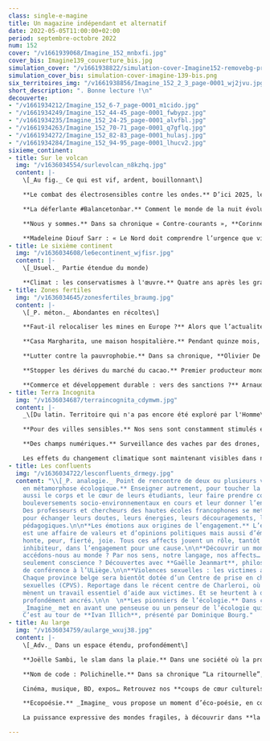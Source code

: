 ```yaml
---
class: single-e-magine
title: Un magazine indépendant et alternatif
date: 2022-05-05T11:00:00+02:00
period: septembre-octobre 2022
num: 152
cover: "/v1661939068/Imagine_152_mnbxfi.jpg"
cover_bis: Imagine139_couverture_bis.jpg
simulation_cover: "/v1661938822/simulation-cover-Imagine152-removebg-preview_uu1bxu.png"
simulation_cover_bis: simulation-cover-imagine-139-bis.png
six_territoires_img: "/v1661938856/Imagine_152_2_3_page-0001_wj2jvu.jpg"
short_description: ". Bonne lecture !\n"
decouverte:
- "/v1661934212/Imagine_152_6-7_page-0001_m1cido.jpg"
- "/v1661934249/Imagine_152_44-45_page-0001_fwbypz.jpg"
- "/v1661934235/Imagine_152_24-25_page-0001_alvfbl.jpg"
- "/v1661934263/Imagine_152_70-71_page-0001_q7gflq.jpg"
- "/v1661934272/Imagine_152_82-83_page-0001_hulasj.jpg"
- "/v1661934284/Imagine_152_94-95_page-0001_lhucv2.jpg"
sixieme_continent:
- title: Sur le volcan
  img: "/v1636034554/surlevolcan_n8kzhq.jpg"
  content: |-
    \[_Au fig._ Ce qui est vif, ardent, bouillonnant\]

    **Le combat des électrosensibles contre les ondes.** D’ici 2025, le gouvernement fédéral souhaite éradiquer toutes les zones blanches. Les personnes électrohypersensibles y décèlent une atteinte à leur droit à un environnement sain, eux qui ne supportent pas la pollution générée par les ondes. Un petit groupe s’est constitué pour mieux faire connaître leur vécu, leurs symptômes… et sensibiliser à « l’hygiène électromagnétique ».

    **La déferlante #Balancetonbar.** Comment le monde de la nuit évolue-t-il, un an après le début du mouvement #balancetonbar, qui dénonce les violences sexuelles et sexistes en milieu festif ? _Imagine_ a sondé les acteurs et actrices du monde de la nuit et les collectifs qui militent pour réinventer notre culture de la fête.

    **Nous y sommes.** Dans sa chronique « Contre-courants », **Corinne Morel-Darleux** nous parle de l’été brûlant, du jet de Bernard Arnault, du glacier de la Marmolada dans les Alpes italiennes et de la fable de la grenouille.

    **Madeleine Diouf Sarr : « Le Nord doit comprendre l’urgence que vit le   Sud ».** A l’approche de la COP27, où la question des pertes et des préjudices liés au dérèglement climatique seront au cœur des négociations, _Imagine_ a interviewé la présidente du groupe des « pays les moins avancés » sur la crise, c’est-à-dire les plus vulnérables face à celle-ci. Qui nous rappelle l’importance de la justice climatique et de la solidarité internationale.
- title: Le sixième continent
  img: "/v1636034608/le6econtinent_wjfisr.jpg"
  content: |-
    \[_Usuel._ Partie étendue du monde)

    **Climat : les conservatismes à l'œuvre.** Quatre ans après les grandes marches et les grèves scolaires pour le climat, le dérèglement climatique s’est illustré avec violence l’été dernier en Wallonie, les alarmants rapports du Giec se sont succédé, l’Union européenne a sorti un Green Deal aussi espéré qu’inattendu, les sécheresses en Belgique sont devenues chroniques. Dans le même temps, la crise climatique a été reléguée au second plan avec la pandémie, la transition énergétique a reculé en raison de la guerre déclarée par la Russie à l’Ukraine. A l’heure de la rentrée des activistes, qui s’apprêtent à relancer les manifestations ainsi que des actions de désobéissance civile, des questions s’imposent. Vu les nombreux blocages en Belgique, comment allons-nous parvenir à remplir nos objectifs ? Qu’est-ce qui bloque encore, et pourquoi ? Qui sont les forces de l’inaction ? _Imagine_ consacre un dossier de vingt pages pour identifier les conservatismes à l’œuvre. Et questionne également le traitement médiatique de la crise, qui semble loin d’être à la hauteur de l’enjeu.
- title: Zones fertiles
  img: "/v1636034645/zonesfertiles_braumg.jpg"
  content: |-
    \[_P. méton._ Abondantes en récoltes\]

    **Faut-il relocaliser les mines en Europe ?** Alors que l’actualité nous fait prendre conscience de notre dépendance au gaz russe, une autre faiblesse européenne se révèle aussi cruciale : notre consommation de minerais venus d’ailleurs. Pour ce deuxième épisode de notre série sur l’extractivisme, Imagine met le cap sur l’Andalousie, région minière historique pour comprendre les enjeux socio-économiques et environnementaux qui entourent la reprise de l’exploitation minière en Europe.

    **Casa Margharita, une maison hospitalière.** Pendant quinze mois, des citoyens bénévoles ont créé et animé une maison communautaire pour accueillir des femmes sans-papiers. L’écrivain Carmelo Virone, co-propriétaire de l’habitation, raconte pour _Imagine_ cette singulière aventure sociale et humaine.

    **Lutter contre la pauvrophobie.** Dans sa chronique, **Olivier De Schutter**, rapporteur spécial de l’ONU sur l’extrême pauvreté et les droits de l’homme, souligne les lacunes des politiques européennes pour lutter contre les discriminations auxquelles sont confrontées les populations les plus pauvres.

    **Stopper les dérives du marché du cacao.** Premier producteur mondial de cacao, la Côte d’Ivoire fait face au double défi de la disparition des forêts et de la survie économique des producteurs. Alors que productivité et baisse des prix sont le fer de lance des multinationales qui dominent le marché, des initiatives belges sont soucieuses de limiter leur impact environnemental et social. Reportage.

    **Commerce et développement durable : vers des sanctions ?** Arnaud Zacharie, secrétaire général du CNCD-11.11.11, salue les avancées  européennes : il sera possible de recourir à des sanctions en cas de violation des normes sociales et environnementales. Mais cette évolution manque toutefois d’ambition et de cohérence.
- title: Terra Incognita
  img: "/v1636034687/terraincognita_cdymwm.jpg"
  content: |-
    _\[Du latin. Territoire qui n'a pas encore été exploré par l'Homme\]_

    **Pour des villes sensibles.** Nos sens sont constamment stimulés en ville. Bruit, air pollué, tarmac en surchauffe, sentiment d’insécurité… Et si, pour façonner une ville, l’on portait davantage attention aux sens, sensations et émotions qui nous font du bien ? _Imagine_ explore une architecture et un urbanisme plus en lien avec le besoin de quiétude, de cohésion sociale, de connexion au monde vivant.

    **Des champs numériques.** Surveillance des vaches par des drones, tracteurs connectés, robots de traite ou de désherbage… La digitalisation du monde agricole gagne du terrain. Et soulève de nombreuses questions : la peur d’une perte de sens du métier d’agriculteur, la question de l’usage des données récoltées et le risque d’un renforcement de l’industrialisation de l’agriculture.

    Les effets du changement climatique sont maintenant visibles dans nos régions, ici sous la forme de sécheresses de plus en plus fréquentes et sans comparaison avec ce à quoi nous étions habitués. De quoi pousser **Rafaël Ritondo**, chercheur à l’Institut wallon de l’évaluation, la prospective et la statistique d’examiner la situation de **la Wallonie face au stress hydrique**.
- title: Les confluents
  img: "/v1636034722/lesconfluents_drmegy.jpg"
  content: "\\[_P. analogie._ Point de rencontre de deux ou plusieurs voies\\]\n\n**Profs
    en métamorphose écologique.** Enseigner autrement, pour toucher la tête, mais
    aussi le corps et le cœur de leurs étudiants, leur faire prendre conscience des
    bouleversements socio-environnementaux en cours et leur donner l’envie d’agir.
    Des professeurs et chercheurs des hautes écoles francophones se mettent en réseau
    pour échanger leurs doutes, leurs énergies, leurs découragements, leurs méthodes
    pédagogiques.\n\n**Les émotions aux origines de l’engagement.** L’engagement militant
    est une affaire de valeurs et d’opinions politiques mais aussi d’émotions. Colère,
    honte, peur, fierté, joie. Tous ces affects jouent un rôle, tantôt moteur et tantôt
    inhibiteur, dans l’engagement pour une cause.\n\n**Découvrir un monde.** Comment
    accédons-nous au monde ? Par nos sens, notre langage, nos affects… Mais en avons-nous
    seulement conscience ? Découvertes avec **Gaëlle Jeanmart**, philosophe et maître
    de conférence à l’ULiège.\n\n**Violences sexuelles : les victimes au cœur de l’aide.**
    Chaque province belge sera bientôt dotée d’un Centre de prise en charge des violences
    sexuelles (CPVS). Reportage dans le récent centre de Charleroi, où les équipes
    mènent un travail essentiel d’aide aux victimes. Et se heurtent à des stéréotypes
    profondément ancrés.\n\n  \n**Les pionniers de l’écologie.** Dans chaque numéro,
    _Imagine_ met en avant une penseuse ou un penseur de l’écologie qui a marqué l’histoire.
    C’est au tour de **Ivan Illich**, présenté par Dominique Bourg."
- title: Au large
  img: "/v1636034759/aularge_wxuj38.jpg"
  content: |-
    \[_Adv._ Dans un espace étendu, profondément\]

    **Joëlle Sambi, le slam dans la plaie.** Dans une société où la profession d’artiste reste encore dévalorisée et trop souvent perçue comme un loisir plus qu’un métier, Joëlle Sambi s’investit, à pas de géante, dans l’art du slam. Portrait d’une poétesse politique, son métier chevillé au corps.

    **Nom de code : Polichinelle.** Dans sa chronique “La ritournelle”, l’écrivain **Philippe Marczweski** nous entraîne à Kleine-Brogel, où se cache le secret militaire le moins bien gardé de Belgique.

    Cinéma, musique, BD, expos… Retrouvez nos **coups de cœur culturels.**

    **Ecopoésie.** _Imagine_ vous propose un moment d’éco-poésie, en collaboration avec la revue Catastrophes.

    La puissance expressive des mondes fragiles, à découvrir dans **la chronique du Trinkhall Museum.**

---
```

